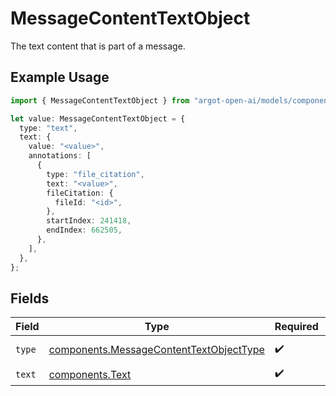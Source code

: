 # MessageContentTextObject

The text content that is part of a message.

## Example Usage

```typescript
import { MessageContentTextObject } from "argot-open-ai/models/components";

let value: MessageContentTextObject = {
  type: "text",
  text: {
    value: "<value>",
    annotations: [
      {
        type: "file_citation",
        text: "<value>",
        fileCitation: {
          fileId: "<id>",
        },
        startIndex: 241418,
        endIndex: 662505,
      },
    ],
  },
};
```

## Fields

| Field                                                                                              | Type                                                                                               | Required                                                                                           | Description                                                                                        |
| -------------------------------------------------------------------------------------------------- | -------------------------------------------------------------------------------------------------- | -------------------------------------------------------------------------------------------------- | -------------------------------------------------------------------------------------------------- |
| `type`                                                                                             | [components.MessageContentTextObjectType](../../models/components/messagecontenttextobjecttype.md) | :heavy_check_mark:                                                                                 | Always `text`.                                                                                     |
| `text`                                                                                             | [components.Text](../../models/components/text.md)                                                 | :heavy_check_mark:                                                                                 | N/A                                                                                                |